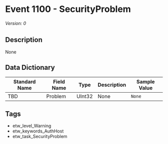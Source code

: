 # Event 1100 - SecurityProblem
###### Version: 0

## Description
None

## Data Dictionary
|Standard Name|Field Name|Type|Description|Sample Value|
|---|---|---|---|---|
|TBD|Problem|UInt32|None|`None`|

## Tags
* etw_level_Warning
* etw_keywords_AuthHost
* etw_task_SecurityProblem